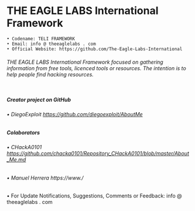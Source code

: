 # THE EAGLE LABS International Framework
```
• Codename: TELI FRAMEWORK
• Email: info @ theeaglelabs . com
• Official Website: https://github.com/The-Eagle-Labs-International
```
###### THE EAGLE LABS International Framework focused on gathering information from free tools, licenced tools or resources. The intention is to help people find hacking resources.
```
```
#####  Creator project on GitHub
###### •	DiegoExploit                  https://github.com/diegoexploit/AboutMe
##### Colaborators
###### •	CHackA0101                    https://github.com/chacka0101/Repository_CHackA0101/blob/master/About_Me.md
###### •	Manuel Herrera                https://www./

• For Update Notifications, Suggestions, Comments or Feedback: info @ theeaglelabs . com
